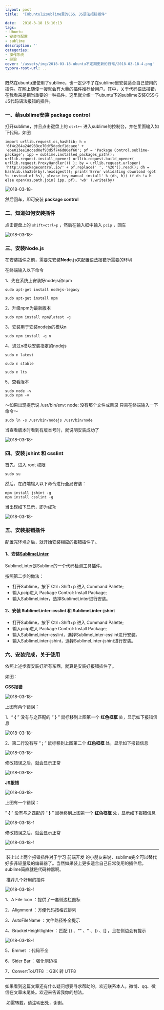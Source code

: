 ```yaml
---
layout: post
title:  "[Ubuntu]之sublime里的CSS、JS语法报错插件"

date:   2018-3-18 16:10:13
tags:
- Ubuntu
- 安装与配置
- sublime
description: ''
categories:
- 操作系统
- 经验
cover: '/assets/img/2018-03-18-ubuntu不定期更新的日常/2018-03-18-4.png'
typora-root-url: ..
---
```


​	既然在ubuntu里使用了sublime，也一定少不了在sublime里安装适合自己使用的插件。在网上随便一搜就会有大量的插件推荐给用户。其中，关于代码语法报错，在我看来是相当重要的一种插件。这里就介绍一下ubuntu下的sublime安装CSS与JS代码语法报错的插件。

### 一、给sublime安装 package control

打开sublime，并且点击键盘上的 `ctrl+~` 进入sublime的控制台，并在里面输入如下代码，如图

```shell
import urllib.request,os,hashlib; h = '6f4c264a24d933ce70df5dedcf1dcaee' + 'ebe013ee18cced0ef93d5f746d80ef60'; pf = 'Package Control.sublime-package'; ipp = sublime.installed_packages_path(); urllib.request.install_opener( urllib.request.build_opener( urllib.request.ProxyHandler()) ); by = urllib.request.urlopen( 'http://packagecontrol.io/' + pf.replace(' ', '%20')).read(); dh = hashlib.sha256(by).hexdigest(); print('Error validating download (got %s instead of %s), please try manual install' % (dh, h)) if dh != h else open(os.path.join( ipp, pf), 'wb' ).write(by)
```

![018-03-18-](/assets/img/2018-03-18-ubuntu不定期更新的日常/2018-03-18-1.png)

然后回车，即可安装 **package control**



### 二、知道如何安装插件

点击键盘上的 `shift+ctrl+p` ，然后在输入框中输入 `pcip` ，回车

![018-03-18-](/assets/img/2018-03-18-ubuntu不定期更新的日常/2018-03-18-2.png)



### 三、安装Node.js

在安装插件之前，需要先安装**Node.js**来配置语法报错所需要的环境

在终端输入以下命令

1、先在系统上安装好nodejs和npm

```shell
sudo apt-get install nodejs-legacy
```

```shell
sudo apt-get install npm
```

2、升级npm为最新版本

```shell
sudo npm install npm@latest -g
```

3、安装用于安装nodejs的模块n

```shell
sudo npm install -g n
```

4、通过n模块安装指定的nodejs

```shell
sudo n latest
```

```shell
sudo n stable
```

```shell
sudo n lts
```

5、查看版本

```shell
sudo node -v
sudo npm -v
```

～如果出现提示说 /usr/bin/env: node: 没有那个文件或目录 只需在终端输入一下命令～

```shell
sudo ln -s /usr/bin/nodejs /usr/bin/node
```

当查看版本时看到有版本号时，就说明安装成功了

![018-03-18-](/assets/img/2018-03-18-ubuntu不定期更新的日常/2018-03-18-3.png)



### 四、安装 jshint 和 csslint

首先，进入 root 权限

```shell
sudo su
```

然后，在终端输入以下命令进行全局安装：

```shell
npm install jshint -g
npm install csslint -g
```

当出现如下显示，即为成功

![018-03-18-](/assets/img/2018-03-18-ubuntu不定期更新的日常/2018-03-18-4.png)



### 五、安装报错插件

配置完环境之后，就开始安装相应的报错插件了。

#### 1、**安装**[**SublimeLinter**](https://github.com/SublimeLinter/SublimeLinter3)

SublimeLinter是Sublime的一个代码检测工具插件。

按照第二步的做法：

- 打开Sublime，按下 Ctrl+Shift+p 进入 Command Palette;
- 输入pcip进入 Package Control: Install Package;
- 输入SublimeLinter，选择SublimeLinter进行安装。

#### 2、安装 SublimeLinter-csslint 和 SublimeLinter-jshint

- 打开Sublime，按下 Ctrl+Shift+p 进入 Command Palette;
- 输入pcip进入 Package Control: Install Package;
- 输入SublimeLinter-csslint，选择SublimeLinter-csslint进行安装。
- 输入SublimeLinter-jshint，选择SublimeLinter-jshint进行安装。



### 六、安装完成，关于使用

依照上述步骤安装好所有东西，就算是安装好报错插件了。

如图：

**CSS报错**

![018-03-18-](/assets/img/2018-03-18-ubuntu不定期更新的日常/2018-03-18-5.png)

上图有两个错误：

1、“ **{** ” 没有与之匹配的 “ **}** ” 鼠标移到上图第一个 **红色框框** 处，显示如下报错信息

![018-03-18-](/assets/img/2018-03-18-ubuntu不定期更新的日常/2018-03-18-6.png)



2、第二行没有写 “ **;** ” 鼠标移到上图第二个 **红色框框** 处，显示如下报错信息

![018-03-18-](/assets/img/2018-03-18-ubuntu不定期更新的日常/2018-03-18-7.png)



修改错误之后，就会显示正常

![018-03-18-](/assets/img/2018-03-18-ubuntu不定期更新的日常/2018-03-18-8.png)



**JS报错**

![018-03-18-](/assets/img/2018-03-18-ubuntu不定期更新的日常/2018-03-18-9.png)

上图有一个错误：

“ **{** ” 没有与之匹配的 “ **}** ” 鼠标移到上图第一个 **红色框框** 处，显示如下报错信息

![018-03-18-1](/assets/img/2018-03-18-ubuntu不定期更新的日常/2018-03-18-10.png)

修改错误之后，就会显示正常

![018-03-18-1](/assets/img/2018-03-18-ubuntu不定期更新的日常/2018-03-18-11.png)



--------------------

​	装上以上两个报错插件对于学习 前端开发 的小朋友来说，sublime完全可以替代好多非轻量级的编辑器了。当然如果装上更多适合自己日常使用的插件后，sublime简直就是代码神器啊。

​	推荐几个好用的插件

![018-03-18-1](/assets/img/2018-03-18-ubuntu不定期更新的日常/2018-03-18-12.png)

1、A File Icon ：提供了一套侧边栏图标



2、Alignment ：方便代码按格式排列



3、AutoFileName ：文件路径补全提示



4、BracketHeightlighter ：匹配 {} 、“” 、‘’ 、() 、[] ，且在侧边会有提示

![018-03-18-1](/assets/img/2018-03-18-ubuntu不定期更新的日常/2018-03-18-14.png)

5、Emmet ：代码不全



6、Sider Bar ：强化侧边栏



7、ConvertToUTF8 ：GBK 转 UTF8



-----------

​	如果看到这篇文章还有什么疑问想要寻求帮助的，欢迎联系本人。微博、qq、微信在文章末尾处。欢迎来告诉我你的想法。

​	如需转载，请注明出处，谢谢。
